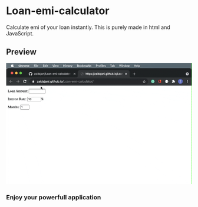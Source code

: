 # Loan-emi-calculator

Calculate emi of your loan instantly. This is purely made in html and JavaScript.

## Preview 

![demo](./demo.gif)

### Enjoy your powerfull application
